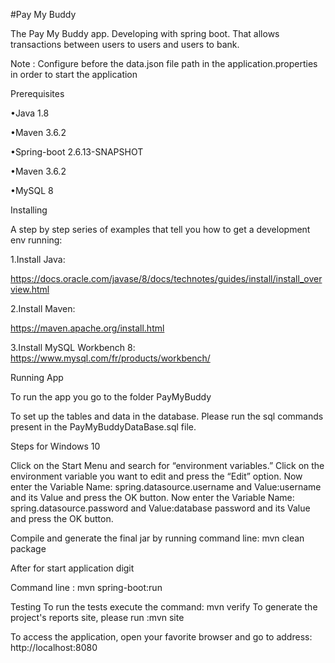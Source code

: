 #Pay My Buddy

The Pay My Buddy app. Developing with spring boot. That allows transactions between users to users and users to bank.

Note : Configure before the data.json file path in the application.properties in order to start the application

Prerequisites 

•Java 1.8

•Maven 3.6.2

•Spring-boot 2.6.13-SNAPSHOT

•Maven 3.6.2

•MySQL 8

Installing

A step by step series of examples that tell you how to get a development env running:

1.Install Java:

https://docs.oracle.com/javase/8/docs/technotes/guides/install/install_overview.html

2.Install Maven:

https://maven.apache.org/install.html

3.Install MySQL Workbench 8:
https://www.mysql.com/fr/products/workbench/

Running App

To run the app you go to the folder PayMyBuddy

To set up the tables and data in the database. Please run the sql commands present in the 
PayMyBuddyDataBase.sql file.

Steps for Windows 10 

Click on the Start Menu and search for “environment variables.”
Click on the environment variable you want to edit and press the “Edit” option.
Now enter the Variable Name: spring.datasource.username and Value:username
and its Value and press the OK button.
Now enter the Variable Name: spring.datasource.password and Value:database password
and its Value and press the OK button.

Compile and generate the final jar by running command line: mvn clean package

After for start application digit

Command line : mvn spring-boot:run


Testing
To run the tests execute the command: mvn verify
To generate the project's reports site, please run :mvn site

To access the application, open your favorite browser and go to address: http://localhost:8080